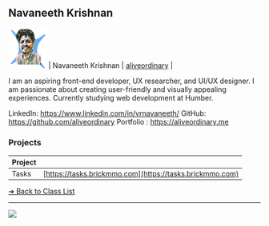 <style>@import url("//readme.codeadam.ca/readme.css");</style>

## Navaneeth Krishnan

![Navaneeth Krishnan](../images/aliveordinary.png)| Navaneeth Krishnan | [aliveordinary](students/aliveordinary) |

I am an aspiring front-end developer, UX researcher, and UI/UX designer. I am passionate about creating user-friendly and visually appealing experiences.
Currently studying web development at Humber.

LinkedIn: https://www.linkedin.com/in/vrnavaneeth/
GitHub: https://github.com/aliveordinary
Portfolio : https://aliveordinary.me

### Projects

| Project |     |
| ------- | --- |
| Tasks    | [https://tasks.brickmmo.com](https://tasks.brickmmo.com) |

[&#10132; Back to Class List](/)

---

<a href="https://brickmmo.com">
<img src="https://brickmmo.com/images/brickmmo-logo-horizontal.jpg" width="100">
</a>
